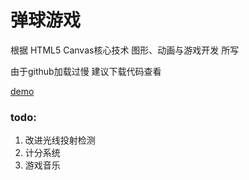 # 弹球游戏

根据 HTML5 Canvas核心技术 图形、动画与游戏开发 所写

由于github加载过慢 建议下载代码查看

[demo](https://leat14536.github.io/practice/canvas/17.%E5%BC%B9%E7%90%83%E6%B8%B8%E6%88%8F/dist/)

### todo:

1. 改进光线投射检测
2. 计分系统
3. 游戏音乐
